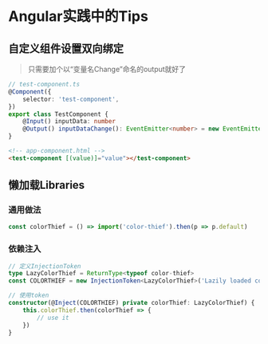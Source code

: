 # Angular实践中的Tips

## 自定义组件设置双向绑定

> 只需要加个以“变量名Change”命名的output就好了

```typescript
// test-component.ts
@Component({
    selector: 'test-component',
})
export class TestComponent {
    @Input() inputData: number
    @Output() inputDataChange(): EventEmitter<number> = new EventEmitter<number>
}
```



```html
<!-- app-component.html -->
<test-component [(value)]="value"></test-component>
```



## 懒加载Libraries

### 通用做法

``` javascript
const colorThief = () => import('color-thief').then(p => p.default)
```



### 依赖注入

```typescript
// 定义InjectionToken
type LazyColorThief = ReturnType<typeof color-thief>
const COLORTHIEF = new InjectionToken<LazyColorThief>('Lazily loaded colorThief', { provideIn: 'root', factory: color-thief })

// 使用token
constructor(@Inject(COLORTHIEF) private colorThief: LazyColorThief) {
	this.colorThief.then(colorThief => {
        // use it
    })
}
```

